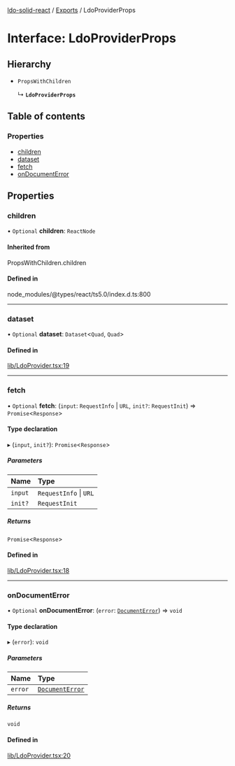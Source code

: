 [ldo-solid-react](../README.md) / [Exports](../modules.md) / LdoProviderProps

# Interface: LdoProviderProps

## Hierarchy

- `PropsWithChildren`

  ↳ **`LdoProviderProps`**

## Table of contents

### Properties

- [children](LdoProviderProps.md#children)
- [dataset](LdoProviderProps.md#dataset)
- [fetch](LdoProviderProps.md#fetch)
- [onDocumentError](LdoProviderProps.md#ondocumenterror)

## Properties

### children

• `Optional` **children**: `ReactNode`

#### Inherited from

PropsWithChildren.children

#### Defined in

node_modules/@types/react/ts5.0/index.d.ts:800

___

### dataset

• `Optional` **dataset**: `Dataset`<`Quad`, `Quad`\>

#### Defined in

[lib/LdoProvider.tsx:19](https://github.com/o-development/ldo-solid-react/blob/29a7f21/lib/LdoProvider.tsx#L19)

___

### fetch

• `Optional` **fetch**: (`input`: `RequestInfo` \| `URL`, `init?`: `RequestInit`) => `Promise`<`Response`\>

#### Type declaration

▸ (`input`, `init?`): `Promise`<`Response`\>

##### Parameters

| Name | Type |
| :------ | :------ |
| `input` | `RequestInfo` \| `URL` |
| `init?` | `RequestInit` |

##### Returns

`Promise`<`Response`\>

#### Defined in

[lib/LdoProvider.tsx:18](https://github.com/o-development/ldo-solid-react/blob/29a7f21/lib/LdoProvider.tsx#L18)

___

### onDocumentError

• `Optional` **onDocumentError**: (`error`: [`DocumentError`](../classes/DocumentError.md)) => `void`

#### Type declaration

▸ (`error`): `void`

##### Parameters

| Name | Type |
| :------ | :------ |
| `error` | [`DocumentError`](../classes/DocumentError.md) |

##### Returns

`void`

#### Defined in

[lib/LdoProvider.tsx:20](https://github.com/o-development/ldo-solid-react/blob/29a7f21/lib/LdoProvider.tsx#L20)

